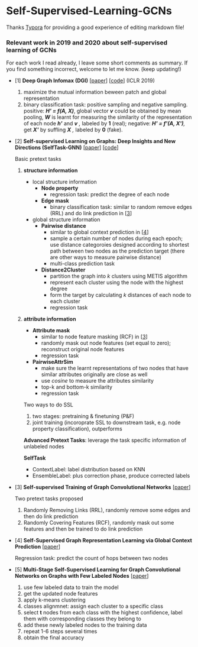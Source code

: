 # Self-Supervised-Learning-GCNs
Thanks  [Typora](https://typora.io/) for providing a good experience of editing markdown file!

### Relevant work in 2019 and 2020 about self-supervised learning of GCNs

For each work I read already, I leave some short comments as summary. If you find something incorrect, welcome to let me know. (keep updating!)

- [1] **Deep Graph Infomax (DGI)** [[paper](https://arxiv.org/pdf/1809.10341.pdf)] [[code](https://github.com/PetarV-/DGI)] (ICLR 2019)

  1. maximize the mutual information beween patch and global representation
  2. binary classification task: positive sampling and negative sampling. positive: ***H' = f(A, X)***, global vector ***v*** could be obtained by mean pooling, ***W*** is learnt for measuring the similarity of the representation of each node ***h'*** and  ***v** ,* labeled by **1** (real); negative: ***H' = f'(A, X')**,* get ***X'*** by suffling ***X** ,* labeled by **0** (fake).

- [2] **Self-supervised Learning on Graphs: Deep Insights and New Directions (SelfTask-GNN)** [[paper](https://arxiv.org/pdf/2006.10141.pdf)] [[code](https://github.com/ChandlerBang/SelfTask-GNN)]

  Basic pretext tasks

  1. **structure information** 

     - local structure information
       - **Node property**
         - regression task: predict the degree of each node
       - **Edge mask**
         - binary classification task: similar to random remove edges (RRL) and do link prediction in [[3](https://arxiv.org/pdf/2003.01604.pdf)]
     - global structure information
       - **Pairwise distance**
         - similar to global context prediction in [[4](https://arxiv.org/pdf/2003.01604.pdf)]
         - sample a certain number of nodes during each epoch; use distance categoroies designed according to shortest path between two nodes as the prediction target  (there are other ways to measure pairwise distance)
         - multi-class prediction task
       - **Distance2Cluster**
         - partition the graph into *k* clusters using METIS algorithm
         - represent each cluster using the node with the highest degree
         - form the target by calculating *k* distances of each node to each cluster
         - regression task

  2. **attribute information**

     - **Attribute mask**
       - similar to node feature masking (RCF) in [[3](https://arxiv.org/pdf/2003.01604.pdf)]
       - randomly mask out node features (set equal to zero); reconstruct original node features
       - regression task
     - **PairwiseAttrSim**
       - make sure the learnt representations of two nodes that have similar attributes originally are close as well
       - use *cosine* to measure the attributes similarity
       - top-k and bottom-k similarity
       - regression task

     Two ways to do SSL

     1. two stages: pretraining & finetuning (P&F)
     2. joint training (incoroprate SSL to downstream task, e.g. node property classification), outperforms

     **Advanced Pretext Tasks**: leverage the task specific information of unlabeled nodes

     **SelfTask**

     - ContextLabel: label distribution based on KNN
     - EnsembleLabel: plus correction phase, produce corrected labels

- [3] **Self-supervised Training of Graph Convolutional Networks** [[paper](https://arxiv.org/pdf/2006.02380.pdf)]

  Two pretext tasks proposed

  1. Randomly Removing Links (RRL), randomly remove some edges and then do link prediction
  2. Randomly Covering Features (RCF), randomly mask out some features and then be trained to do link prediction

- [4] **Self-Supervised Graph Representation Learning via Global Context Prediction** [[paper](https://arxiv.org/pdf/2003.01604.pdf)]

  Regression task: predict the count of hops between two nodes

- [5] **Multi-Stage Self-Supervised Learning for Graph Convolutional Networks on Graphs with Few Labeled Nodes** [[paper](https://zhouchenlin.github.io/Publications/2020-AAAI-M3S.pdf)]

  1. use few labeled data to train the model
  2. get the updated node features
  3. apply  k-means clustering
  4. classes alignmnet: assign each cluster to a specific class
  5. select **t** nodes from each class with the highest confidence, label them with corresponding classes they belong to
  6. add these newly labeled nodes to the training data
  7. repeat 1-6 steps several times
  8.  obtain the final accuracy










